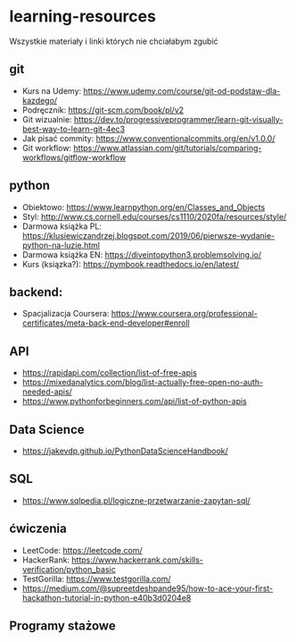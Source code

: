 # learning-resources
Wszystkie materiały i linki których nie chciałabym zgubić

## git
- Kurs na Udemy: https://www.udemy.com/course/git-od-podstaw-dla-kazdego/
- Podręcznik: https://git-scm.com/book/pl/v2
- Git wizualnie: https://dev.to/progressiveprogrammer/learn-git-visually-best-way-to-learn-git-4ec3
- Jak pisać commity: https://www.conventionalcommits.org/en/v1.0.0/
- Git workflow: https://www.atlassian.com/git/tutorials/comparing-workflows/gitflow-workflow

## python
- Obiektowo: https://www.learnpython.org/en/Classes_and_Objects
- Styl: http://www.cs.cornell.edu/courses/cs1110/2020fa/resources/style/
- Darmowa książka PL: https://klusiewiczandrzej.blogspot.com/2019/06/pierwsze-wydanie-python-na-luzie.html
- Darmowa książka EN: https://diveintopython3.problemsolving.io/
- Kurs (ksiązka?): https://pymbook.readthedocs.io/en/latest/


## backend:
- Spacjalizacja Coursera: https://www.coursera.org/professional-certificates/meta-back-end-developer#enroll

## API
- https://rapidapi.com/collection/list-of-free-apis
- https://mixedanalytics.com/blog/list-actually-free-open-no-auth-needed-apis/
- https://www.pythonforbeginners.com/api/list-of-python-apis

## Data Science
- https://jakevdp.github.io/PythonDataScienceHandbook/

## SQL
- https://www.sqlpedia.pl/logiczne-przetwarzanie-zapytan-sql/

## ćwiczenia
- LeetCode: https://leetcode.com/
- HackerRank: https://www.hackerrank.com/skills-verification/python_basic
- TestGorilla: https://www.testgorilla.com/
- https://medium.com/@supreetdeshpande95/how-to-ace-your-first-hackathon-tutorial-in-python-e40b3d0204e8

## Programy stażowe
